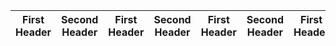 | First Header  | Second Header | First Header  | Second Header | First Header  | Second Header | First Header  | Second Header |
| ------------- | ------------- | ------------- | ------------- | ------------- | ------------- | ------------- | ------------- |
